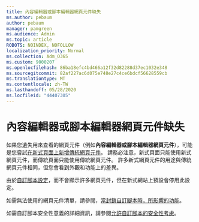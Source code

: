 ```yaml
---
title: 內容編輯器或腳本編輯器網頁元件缺失
ms.author: pebaum
author: pebaum
manager: pamgreen
ms.audience: Admin
ms.topic: article
ROBOTS: NOINDEX, NOFOLLOW
localization_priority: Normal
ms.collection: Adm_O365
ms.custom: 9000207
ms.openlocfilehash: 86ba18efc4bd466a12f32d82288d37ec1032e348
ms.sourcegitcommit: 82af227ac6d075e748e27c4ce6bdcf56628559cb
ms.translationtype: MT
ms.contentlocale: zh-TW
ms.lasthandoff: 05/28/2020
ms.locfileid: "44407305"
---
```

# <a name="content-editor-or-script-editor-web-parts-are-missing"></a>內容編輯器或腳本編輯器網頁元件缺失

如果您遺失用來查看的網頁元件（例如**內容編輯器或腳本編輯器網頁元件**），可能是您嘗試[在新式頁面上新增傳統網頁元件](https://support.office.com/article/classic-and-modern-web-part-experiences-3fdae6c3-8fc1-49ab-8708-8c104b882e64)。 請務必注意，新式頁面只能使用新式網頁元件，而傳統頁面只能使用傳統網頁元件。 許多新式網頁元件的用途與傳統網頁元件相同，但您會看到外觀和功能上的差異。

由於[自訂腳本設定](https://docs.microsoft.com/sharepoint/allow-or-prevent-custom-script)，而不會顯示許多網頁元件，但在新式網站上預設會停用此設定。 

如需無法使用的網頁元件清單，請參閱，[當封鎖自訂腳本時，所影響的功能](https://docs.microsoft.com/sharepoint/allow-or-prevent-custom-script#features-affected-when-custom-script-is-blocked)。

如需自訂腳本安全性意義的詳細資訊，請參閱[允許自訂腳本的安全性考慮](https://docs.microsoft.com/sharepoint/security-considerations-of-allowing-custom-script)。
